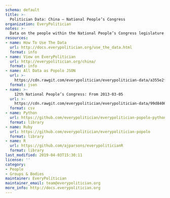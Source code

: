 ```yaml
---
schema: default
title: >-
  Politician Data: China — National People’s Congress
organization: EveryPolitician
notes: >-
  Data on the people within the National People’s Congress legislature of China.
resources:
- name: How To Use The Data
  url: http://docs.everypolitician.org/use_the_data.html
  format: info
- name: View on EveryPolitician
  url: http://everypolitician.org/china/
  format: info
- name: All Data as Popolo JSON
  url: >-
    https://cdn.rawgit.com/everypolitician/everypolitician-data/a355e2f6f702a700aecf86b24da4a0c036f17545/data/China/Congress/ep-popolo-v1.0.json
  format: json
- name: >-
    12th National People’s Congress: From 2013-03-05
  url: >-
    https://cdn.rawgit.com/everypolitician/everypolitician-data/99d840652c45b5cd45f45abcc14cf582b47de828/data/China/Congress/term-12.csv
  format: csv
- name: Python
  url: https://github.com/everypolitician/everypolitician-popolo-python
  format: library
- name: Ruby
  url: https://github.com/everypolitician/everypolitician-popolo
  format: library
- name: R
  url: https://github.com/ajparsons/everypoliticianR
  format: library
last_modified: 2019-04-03T15:30:11
license: ''
category:
- People
- Groups & Bodies
maintainer: EveryPolitician
maintainer_email: team@everypolitician.org
more_info: http://docs.everypolitician.org
---
```

